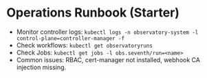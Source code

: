 # Operations Runbook (Starter)

- Monitor controller logs: `kubectl logs -n observatory-system -l control-plane=controller-manager -f`
- Check workflows: `kubectl get observatoryruns`
- Check Jobs: `kubectl get jobs -l obs.seventh/run=<name>`
- Common issues: RBAC, cert-manager not installed, webhook CA injection missing.
